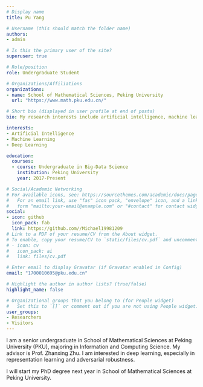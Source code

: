 ```yaml
---
# Display name
title: Pu Yang

# Username (this should match the folder name)
authors:
- admin

# Is this the primary user of the site?
superuser: true

# Role/position
role: Undergraduate Student

# Organizations/Affiliations
organizations:
- name: School of Mathematical Sciences, Peking University
  url: "https://www.math.pku.edu.cn/"

# Short bio (displayed in user profile at end of posts)
bio: My research interests include artificial intelligence, machine learning and deep learning.

interests:
- Artificial Intelligence
- Machine Learning
- Deep Learning

education:
  courses:
  - course: Undergraduate in Big-Data Science
    institution: Peking University
    year: 2017-Present

# Social/Academic Networking
# For available icons, see: https://sourcethemes.com/academic/docs/page-builder/#icons
#   For an email link, use "fas" icon pack, "envelope" icon, and a link in the
#   form "mailto:your-email@example.com" or "#contact" for contact widget.
social:
- icon: github
  icon_pack: fab
  link: https://github.com//Michael19981209
# Link to a PDF of your resume/CV from the About widget.
# To enable, copy your resume/CV to `static/files/cv.pdf` and uncomment the lines below.
# - icon: cv
#   icon_pack: ai
#   link: files/cv.pdf

# Enter email to display Gravatar (if Gravatar enabled in Config)
email: "1700010695@pku.edu.cn"

# Highlight the author in author lists? (true/false)
highlight_name: false

# Organizational groups that you belong to (for People widget)
#   Set this to `[]` or comment out if you are not using People widget.
user_groups:
- Researchers
- Visitors
---
```


I am a senior undergraduate in School of Mathematical Sciences at Peking University (PKU), majoring in Information and Computing Science. My advisor is Prof. Zhanxing Zhu. I am interested in deep learning, especially in representation learning and adversarial robustness.

I will start my PhD degree next year in School of Mathematical Sciences at Peking University. 
